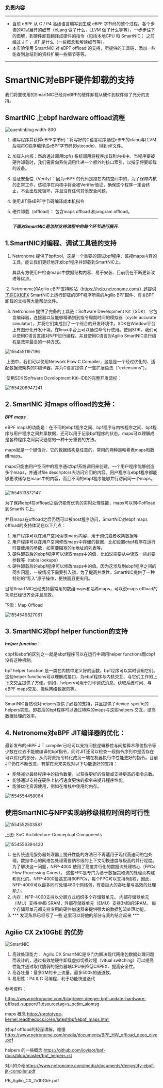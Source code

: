 ### 负责内容

------

- 当前 eBPF 从 C / P4 高级语言编写到生成 eBPF 字节码的整个过程，各个步骤的可以展开的细节（cLang 做了什么，LLVM 做了什么等等），一步步往下的图解，到硬件卸载翻译成硬件的指令（包括本地CPU 和 SmartNIC ）之前经过 JIT ，JIT 是什么（一些概念和解读细节等）。
- 本实验使用 SmartNIC 对 eBPF offload 的支持，所提供的工具链，添加一些能查到总结到的资料扩展一些细节等等。

------

# SmartNIC对eBPF硬件卸载的支持

我们将要使用的SmartNIC已经对eBPF的硬件卸载从硬件到软件做了充分的支持。

## SmartNIC 上ebpf hardware offload流程

![quentinblog.width-800](./images/quentinblog.width-800.png)

1. 编写程序并获得eBPF字节码：将写好的C语言程序通过eBPF的clang与LLVM后端将C程序编译成eBPF字节码(Bytecode)，得到elf文件。

2. 加载入内核：然后通过调用bpf() 系统调用将程序加载到内核中。当程序要被硬件卸载时，我们需要向系统调用传递一个额外的接口索引，以指示将要卸载的设备。

3. 验证安全性（Verify）：因为eBPF 的代码是跑在内核空间中的，为了保障内核的正常工作，该程序在内核中将会被Verifier验证，确保这个程序一定会终止，不会出现死循环，并且没有任何其他安全问题，

4. 使用JIT将eBPF字节码编译成本机指令

5. 硬件卸载（offload）： 包含maps offload 和program offload。

   ------

   ***下面对SmartNIC是怎样支持流程中的每个环节进行展开.***

   

## 1.SmartNIC对编程、调试工具链的支持

1. Netronome 提供了bpftool，这是一个重要的调试bpf程序、监视maps内容的工具。能让我们更好地开发bpf程序并卸载到SmartNIC上。

   其具有方便用户检查maps中数据结构内容、易于安装、目前仍在不断更新改进等优点。

​      2. Netronome的Agilio eBPF支持网站（https://help.netronome.com/）还提供了在CX和FX SmartNIC上运行卸载的BPF程序所需的Agilio BPF固件、有关BPF卸载的文档等大量帮助文件。

3. Netronome 提供了完备的工具链：Software Development Kit（SDK）
   它包含编译器，连接器以及能够精确到到指令周期时间的模拟器（cycle accurate simulator），并将它们集成到了一个综合的开发环境中。SDK在Window平台上有图形化开发环境，在linux平台上可以通过命令行使用。使用SDK，我们可以使用C语言直接对NFP进行编程。并且使用C语言对Agilio SmartNIC进行编程是效率最高的一种方式。

![1554551197196](./images/1554551197196.png)

​     上图中，我们可以使用Network Flow C Compiler，这是是一个经过优化的、适配数据流架构的C编译器，并为C语言提供了一些扩展语法（“extensions”）。

​     使用SDK(Software Development Kit)-IDE的完整开发流程：

![1554206947241](./images/1554206947241.png)

## 2. SmartNIC 对maps offload的支持：

***BPF maps***：

eBPF maps的功能是：在不同的ebpf程序之间、bpf程序与内核程序之间、bpf程序与用户程序之间共享数据，还可以用于记录bpf程序的状态。maps可以理解成是各种程序之间实现通信的一种十分重要的方法。

maps就是一个键值对，它的数据结构是任意的。常用的两种是哈希表maps和数组maps。

maps只能由用户空间中的程序通过bpf系统调用来创建，一个用户程序能够创造多个maps，并通过file descriptors去访问它们的内容。用户程序与ebpf程序都能够更改储存在maps中的内容，而且不同的ebpf程序能够并行访问同一个maps。

------

![1554513872147](./images/1554513872147.png)

为了保持ebpf在offload之后仍能有优秀的实时处理性能，maps可以同样offload到SmartNIC上。

并且maps在offload之后仍然可以被host程序访问，SmartNIC对ebpf maps offload的支持体现在以下几点：

1. 用户程序可以在用户空间读取maps内容，用于调试或者收集数据等
2. 用户程序可以在用户空间修改maps中存储的数据，比如设置ebpf程序在运行时要使用的参数，如需要阻塞的ip地址的列表等。
3. 硬件卸载后的ebpf程序可以读取maps中的值，比如说需要从中读取一些必要参数等（table lookups）
4. 硬件卸载后的ebpf程序可以修改maps中的值。因为这涉及到ebpf程序之间的同步问题，一般情况下需要引入锁，为了提高并发性，SmartNIC提供了一种特别的“写入”原子操作，更快而且更有用。

目前SmartNIC已经支持最常用的数组maps和哈希maps，可以说maps offload的功能已经很齐全并且高效。

下图：Map Offload

![1554549827061](./images/1554549827061.png)



## 3. SmartNIC对bpf helper function的支持

***helper function***：

cbpf和ebpf的区别之一就是ebpf程序可以在运行中调用helper functions而cbpf没有这种机制。

bpf helper function 是一类在内核中定义好的函数，bpf程序可以实时调用它们。这些helper functions可以理解成接口，为ebpf程序与内核交互、与它们工作的上下文交互提供了方便。例如，helpers可用于打印调试消息、获取系统时间、与eBPF maps交互、操纵网络数据包等。

------

SmartNIC当然也对helpers提供了必要的支持，并且提供了device-spcific的helpers实现。卸载后的bpf程序可以通过特殊的maps与这些helpers 交互，提高数据处理的效率。



## 4. Netronome对eBPF JIT编译器的优化：

   最新发布的eBPF JIT compiler已经可以支持间接逻辑移位与间接算术移位指令等少数在过去不能被编译的bpf指令，同时JIT还可以检查一段指令序列中是否存在可以优化的部分，从而将原指令转化成另一端在机器执行中性能更好的指令。目前JIT仍在不断改进，有望在未来实现对以下功能更好的支持：

- 能够减少最终程序中的指令数量，以获得更好的性能或支持更高的指令总数。
- 能够通过支持在硬件上执行速度更快的指令来提升程序性能。
- 能够优化资源使用，例如在堆栈中使用的内存。

![1554554458064](./images/1554554458064.png)



## 使用SmartNIC与NFP实现纳秒级相应时间的可行性

![1554552503587](./images/1554552503587.png)

上图: SoC Architecture-Conceptual Components

![1554556394420](./images/1554556394420.png)

1. 在传统通用服务器处理器上提升性能的方法已不再适用于现代高速网络包处理。数据中心的网络包处理需要纳秒级的上下文切换速度与极高的并行程度。为了解决这一问题，NFP-4000 使用了高度并行化的数据流处理核心（FPCs: Flow Processing Cores）， 这些FPC是专门为基于数据包和流的处理而构建和优化的。NFP-4000最高支持60FPCs，每个FPC可以支持8线程，因此，NFP-4000可以最多同时处理480个网络包，有着巨大的吞吐量与高效的处理能力。
2. 内存：NFP-4000支持以分层方式组织多个存储器单元。 内部存储器单元（IMU）支持4MB SRAM，外部存储器单元（EMU）支持3MB的SRAM。 每个存储器单元都支持专用的硬件加速器来提供强大的数据包流处理功能。
3. *** 发现陈昂已经写了一些,这里可以将他的部分与我的结合起来 ***



## Agilio CX 2x10GbE 的优势
![SmartNIC](./images/SmartNIC.png)
1. 高效处理能力： Agilio CX SmartNIC是专门为解决现代网络包数据处理问题而设计的，通过有效地硬件卸载虚拟切换过程（vitual switching）可以提高性能并通过取代脆弱的服务器端CPU来降低CAPEX、提高安全性。
1. 高吞吐量：最多2M的卡上流量，最多500k的通道数。
2. 易用性：P4 & C 可编程，利于功能快速迭代


参考资料：

<https://www.netronome.com/blog/ever-deeper-bpf-update-hardware-offload-support/?tdsourcetag=s_pctim_aiomsg>

maps 概念 <https://prototype-kernel.readthedocs.io/en/latest/bpf/ebpf_maps.html>

对bpf offload的较深讲解，难懂<https://www.netronome.com/media/documents/BPF_HW_offload_deep_dive.pdf>

helpers 的一些概念 <https://github.com/iovisor/bpf-docs/blob/master/bpf_helpers.rst>

对jit的介绍<https://www.netronome.com/media/documents/demystify-ebpf-jit-compiler.pdf>

PB_Agilio_CX_2x10GbE.pdf





